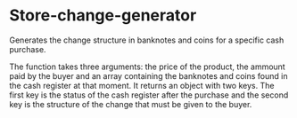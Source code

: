 # Store-change-generator
Generates the change structure in banknotes and coins for a specific cash purchase.

The function takes three arguments: the price of the product, the ammount paid by the buyer and an array containing the banknotes and coins found in the cash register at that moment.
It returns an object with two keys. The first key is the status of the cash register after the purchase and the second key is the structure of the change that must be given to the buyer.
